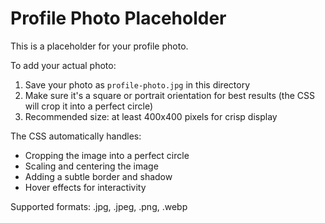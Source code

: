 # Profile Photo Placeholder

This is a placeholder for your profile photo. 

To add your actual photo:
1. Save your photo as `profile-photo.jpg` in this directory
2. Make sure it's a square or portrait orientation for best results (the CSS will crop it into a perfect circle)
3. Recommended size: at least 400x400 pixels for crisp display

The CSS automatically handles:
- Cropping the image into a perfect circle
- Scaling and centering the image
- Adding a subtle border and shadow
- Hover effects for interactivity

Supported formats: .jpg, .jpeg, .png, .webp
